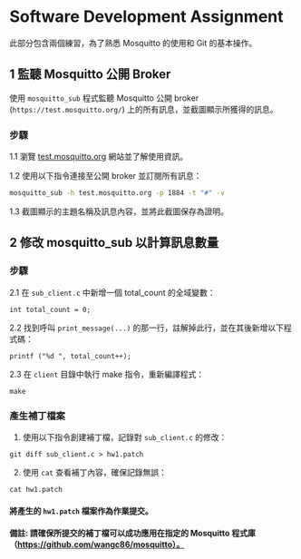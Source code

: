 # Software Development Assignment

此部分包含兩個練習，為了熟悉 Mosquitto 的使用和 Git 的基本操作。

## 1 監聽 Mosquitto 公開 Broker
使用 `mosquitto_sub` 程式監聽 Mosquitto 公開 broker (`https://test.mosquitto.org/`) 上的所有訊息，並截圖顯示所獲得的訊息。
### 步驟
1.1 瀏覽 [test.mosquitto.org](https://test.mosquitto.org/) 網站並了解使用資訊。

1.2 使用以下指令連接至公開 broker 並訂閱所有訊息：
```bash
mosquitto_sub -h test.mosquitto.org -p 1884 -t "#" -v
```
1.3 截圖顯示的主題名稱及訊息內容，並將此截圖保存為證明。

## 2 修改 mosquitto_sub 以計算訊息數量
### 步驟
2.1 在 `sub_client.c` 中新增一個 total_count 的全域變數：
```
int total_count = 0;
```
2.2 找到呼叫 `print_message(...)` 的那一行，註解掉此行，並在其後新增以下程式碼：
```
printf ("%d ", total_count++);
```
2.3 在 `client` 目錄中執行 make 指令，重新編譯程式：
```
make
```

### 產生補丁檔案
1. 使用以下指令創建補丁檔，記錄對 `sub_client.c` 的修改：
```
git diff sub_client.c > hw1.patch
```
2. 使用 `cat` 查看補丁內容，確保記錄無誤：
```
cat hw1.patch
```

#### 將產生的 `hw1.patch` 檔案作為作業提交。
#### 備註: 請確保所提交的補丁檔可以成功應用在指定的 Mosquitto 程式庫（https://github.com/wangc86/mosquitto）。
